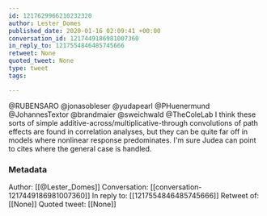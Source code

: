 ```yaml
---
id: 1217629966210232320
author: Lester_Domes
published_date: 2020-01-16 02:09:41 +00:00
conversation_id: 1217449186981007360
in_reply_to: 1217554846485745666
retweet: None
quoted_tweet: None
type: tweet
tags:

---
```


@RUBENSARO @jonasobleser @yudapearl @PHuenermund @JohannesTextor @brandmaier @sweichwald @TheColeLab I think these sorts of simple additive-across/multiplicative-through convolutions of path effects are found in correlation analyses, but they can be quite far off in models where nonlinear response predominates. I'm sure Judea can point to cites where the general case is handled.

### Metadata

Author: [[@Lester_Domes]]
Conversation: [[conversation-1217449186981007360]]
In reply to: [[1217554846485745666]]
Retweet of: [[None]]
Quoted tweet: [[None]]
